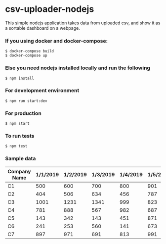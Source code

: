 # csv-uploader-nodejs
This simple nodejs application takes data from uploaded csv, and show it as a sortable dashboard on a webpage.

### If you using docker and docker-compose:
```
$ docker-compose build
$ docker-compose up
```
### Else you need nodejs installed locally and run the following
```
$ npm install
```
### For development environment
```
$ npm run start:dev
```
### For production
```
$ npm start
```
### To run tests
```
$ npm test
```
### Sample data

| Company Name | 1/1/2019 | 1/2/2019 | 1/3/2019 | 1/4/2019 | 1/5/2019 | 1/6/2019 | 1/7/2019 |
|---|---|---|---|---|---|---|---|
| C1 | 500 | 600 | 700 | 800 | 901 | 1001 | 999 |
| C2 | 404 | 506 | 634 | 456 | 787 | 235 | 433 |
| C3 | 1001 | 1231 | 1341 | 999 | 823 | 787 | 1321 |
| C4 | 781 | 888 | 567 | 982 | 687 | 452 | 154 |
| C5 | 143 | 342 | 143 | 451 | 871 | 341 | 485 |
| C6 | 241 | 253 | 560 | 141 | 673 | 351 | 361 |
| C7 | 897 | 971 | 691 | 813 | 991 | 941 | 934 |
